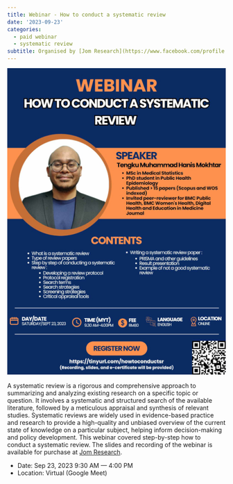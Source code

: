 ```yaml
---
title: Webinar - How to conduct a systematic review
date: '2023-09-23'
categories: 
  - paid webinar
  - systematic review
subtitle: Organised by [Jom Research](https://www.facebook.com/profile.php?id=100095502845075)
---
```


![](featured.jpg)

A systematic review is a rigorous and comprehensive approach to summarizing and analyzing existing research on a specific topic or question. It involves a systematic and structured search of the available literature, followed by a meticulous appraisal and synthesis of relevant studies. Systematic reviews are widely used in evidence-based practice and research to provide a high-quality and unbiased overview of the current state of knowledge on a particular subject, helping inform decision-making and policy development. This webinar covered step-by-step how to conduct a systematic review. The slides and recording of the webinar is available for purchase at [Jom Research](https://tinyurl.com/jomresearchlinks?fbclid=IwZXh0bgNhZW0CMTAAAR03m6xQOpINtpXgMU8wRzYSRBEGcP3lgdqG7ez-OlDeac616GEH6nV6iVc_aem_QZWpvfqNmF4dzUD2r0-6PA).

-   Date: Sep 23, 2023 9:30 AM — 4:00 PM
-   Location: Virtual (Google Meet)
